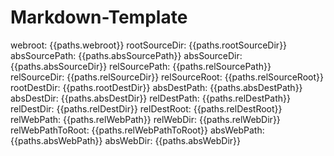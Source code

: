 # Markdown-Template

webroot: {{paths.webroot}}
rootSourceDir: {{paths.rootSourceDir}}
absSourcePath: {{paths.absSourcePath}}
absSourceDir: {{paths.absSourceDir}}
relSourcePath: {{paths.relSourcePath}}
relSourceDir: {{paths.relSourceDir}}
relSourceRoot: {{paths.relSourceRoot}}
rootDestDir: {{paths.rootDestDir}}
absDestPath: {{paths.absDestPath}}
absDestDir: {{paths.absDestDir}}
relDestPath: {{paths.relDestPath}}
relDestDir: {{paths.relDestDir}}
relDestRoot: {{paths.relDestRoot}}
relWebPath: {{paths.relWebPath}}
relWebDir: {{paths.relWebDir}}
relWebPathToRoot: {{paths.relWebPathToRoot}}
absWebPath: {{paths.absWebPath}}
absWebDir: {{paths.absWebDir}}
